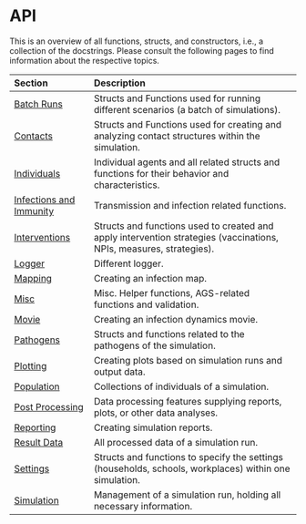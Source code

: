# API

This is an overview of all functions, structs, and constructors, i.e., a collection of the docstrings.
Please consult the following pages to find information about the respective topics.

| Section                  | Description                                    |
|:--------------------------|:------------------------------------------------|
| [Batch Runs](api_batch.md) | Structs and Functions used for running different scenarios (a batch of simulations). |
| [Contacts](api_contacts.md) | Structs and Functions used for creating and analyzing contact structures within the simulation. |
| [Individuals](api_individuals.md) | Individual agents and all related structs and functions for their behavior and characteristics. |
| [Infections and Immunity](api_infections.md) | Transmission and infection related functions. |
| [Interventions](api_interventions.md) | Structs and functions used to created and apply intervention strategies (vaccinations, NPIs, measures, strategies). |
| [Logger](api_logger.md) | Different logger. |
| [Mapping](api_mapping.md) | Creating an infection map. |
| [Misc](api_misc.md) | Misc. Helper functions, AGS-related functions and validation. |
| [Movie](api_movie.md) | Creating an infection dynamics movie. |
| [Pathogens](api_pathogens.md) | Structs and functions related to the pathogens of the simulation. |
| [Plotting](api_plotting.md) | Creating plots based on simulation runs and output data. |
| [Population](api_population.md) | Collections of individuals of a simulation. |
| [Post Processing](api_postproc.md) | Data processing features supplying reports, plots, or other data analyses. |
| [Reporting](api_reporting.md) | Creating simulation reports. |
| [Result Data](api_resultdata.md) | All processed data of a simulation run. |
| [Settings](api_settings.md) | Structs and functions to specify the settings (households, schools, workplaces) within one simulation. |
| [Simulation](api_simulation.md) | Management of a simulation run, holding all necessary information. |
